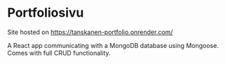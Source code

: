 # Portfoliosivu
Site hosted on https://tanskanen-portfolio.onrender.com/

A React app communicating with a MongoDB database using Mongoose. Comes with full CRUD functionality.
